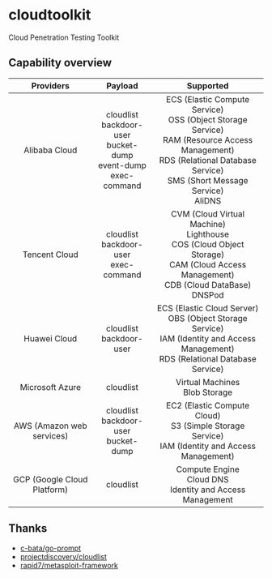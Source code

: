 # cloudtoolkit
Cloud Penetration Testing Toolkit

## Capability overview

|          Providers          |                   Payload                   |                          Supported                           |
| :-------------------------: | :-----------------------------------------: | :----------------------------------------------------------: |
|        Alibaba Cloud        | cloudlist<br/>backdoor-user<br/>bucket-dump<br/>event-dump<br/>exec-command | ECS (Elastic Compute Service)<br/>OSS (Object Storage Service)<br/>RAM (Resource Access Management)<br/>RDS (Relational Database Service)<br/>SMS (Short Message Service)<br/>AliDNS |
|        Tencent Cloud        |         cloudlist<br/>backdoor-user<br/>exec-command         | CVM (Cloud Virtual Machine)<br/>Lighthouse<br/>COS (Cloud Object Storage)<br/>CAM (Cloud Access Management)<br/>CDB (Cloud DataBase)<br/>DNSPod |
|        Huawei Cloud         |         cloudlist<br/>backdoor-user         | ECS (Elastic Cloud Server)<br/>OBS (Object Storage Service)<br/>IAM (Identity and Access Management)<br/>RDS (Relational Database Service) |
|       Microsoft Azure       |                  cloudlist                  |              Virtual Machines<br/>Blob Storage               |
|  AWS (Amazon web services)  | cloudlist<br/>backdoor-user<br/>bucket-dump | EC2 (Elastic Compute Cloud)<br/>S3 (Simple Storage Service)<br/>IAM (Identity and Access Management) |
| GCP (Google Cloud Platform) |                  cloudlist                  |                 Compute Engine<br/>Cloud DNS<br/>Identity and Access Management                 |

## Thanks
- [c-bata/go-prompt](https://github.com/c-bata/go-prompt)
- [projectdiscovery/cloudlist](https://github.com/projectdiscovery/cloudlist)
- [rapid7/metasploit-framework](https://github.com/rapid7/metasploit-framework)